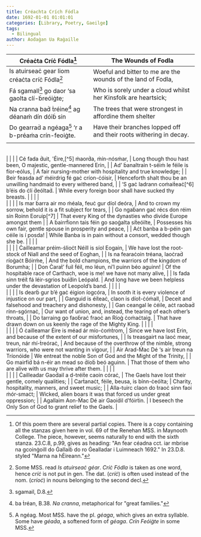 ```yaml
---
title: Créachta Crích Fódla
date: 1692-01-01 01:01:01
categories: [Library, Poetry, Gaeilge]
tags:
  - Bilingual
author: Aoḋaġan Ua Raġaille
---
```


| Créaċta Críċ Fódla[^0] | The Wounds of Fodla |
| ---------------- | ------------------ |
| Is atuirseaċ gear liom créaċta críċ Fódla[^1] | Woeful and bitter to me are the wounds of the land of Fodla, |
| Fá sgamall[^2] go daor ‘sa gaolta clí-ḃreóiġte; | Who is sorely under a cloud whilst her Kinsfolk are heartsick; |
| Na cranna baḋ ṫréine[^3] ag déanaṁ dín dóiḃ sin | The trees that were strongest in affordine them shelter |
| Do gearraḋ a ngéaga[^4] ‘r a b-préaṁa crín-feoiġte. | Have their branches lopped off and their roots withering in decay. |
|  |  |
<br>
|  |  |
| Cé fada ḋuit, 'Éire,[^5] ṁaorḋa, ṁín-nósṁar, | Long though thou hast been, O majestic, gentle-mannered Erin, |
| Ad’ ḃanaltrain t-séiṁ le féile is fíor-eólus, | A fair nursing-mother with hospitality and true knowledge; |
| Beir feasda ad’ ṁéirdrig fé gaċ críon-ċóisir, | Henceforth shalt thou be an unwilling handmaid to every withered band, |
| ‘S gaċ ladrann coṁaiṫeaċ[^6] b’éis do ċlí ḋeóltaḋ. | While every foreign boor shall have sucked thy breasts. |
|  |  |
<br>
|  |  |
| Is mar ḃarra air mo ṁéala, feuċ gur díol deóra, | And to crown my sorrow, behold it is a fit subject for tears, |
| Go ngaḃann gaċ récs don réim sin Roinn Eoruip[^7] | That every King of the dynasties who divide Europe amongst them  |
| A ḃairrḟionn tais féin go saoġalta síṫeóilte, | Possesses his own fair, gentle spouse in prosperity and peace, |
| Aċt banba a b-péin gan céile is í posda! | While Banba is in pain without a consort, wedded though she be. |
|  |  |
<br>
|  |  |
| Ċailleamar préim-ṡlioċt Néill is síol Eogain, | We have lost the root-stock of Niall and the seed of Eoghan, |
| Is na fearaċoin tréana, laoċraḋ ríoġaċt Bóirṁe, | And the bold champions, the warriors of the kingdom of Borumha; |
| Don Ċaraṫ’ ḟuil ḟéil, mo léun, ní’l puinn béo aguinn! | Of the hospitable race of Carthach, woe is me! we have not many alive, |
| Is fada sinn tréiṫ fá léir-sgrios buiḋin Leópald. | And long have we been helpless under the devastation of Leopold’s band. |
|  |  |
<br>
|  |  |
| Is dearḃ gur b’é gaċ éigion íogcóra, | In sooth it is every violence of injustice on our part, |
| Ganguid is éiṫeaċ, claon is díoṫ-ċóṁall, | Deceit and falsehood and treachery and dishonesty, |
| Gan ceangal le ċéile, aċt raobaḋ rínn-sgórnaċ, | Our want of union, and, instead, the tearing of each other’s throats, |
| Do ṫarraing go faoḃraċ fraoċ an Ríoġ ċoṁaċtaig. | That have drawn down on us keenly the rage of the Mighty King. |
|  |  |
<br>
|  |  |
| Ó ċailleamar Éire is méad ár mío-ċoṁṫrom, | Since we have lost Erin, and because of the extent of our misfortunes, |
| Is treasgairt na laoċ mear, treun, nár ṁí-ṫreóraċ, | And because of the overthrow of the nimble, strong warriors, who were not wanting in vigour, |
| Air Arad-Ṁac Dé ‘s air ṫreun na Tríonóide | We entreat the noble Son of God and the Might of the Trinity, |
| Go mairfiḋ bá n-éir an mead so ḋíoḃ beó aguinn. | That those of them who are alive with us may thrive after them. |
|  |  |
<br>
|  |  |
| Ċailleadar Gaoḋail a d-tréiṫe caoin córaċ, | The Gaels have lost their gentle, comely qualities; |
| Carṫanaċt, féile, beusa, is bínn-ċeólta; | Charity, hospitality, manners, and sweet music; |
| Alla-tuirc claon do ṫraoċ sinn faoi ṁór-smaċt; | Wicked, alien boars it was that forced us under great oppression; |
| Agallaim Aon-Ṁac Dé air Gaoiḋil d’fóirṫin. | I beseech the Only Son of God to grant relief to the Gaels. |


[^0]: Of this poem there are several partial copies. There is a copy containing all the stanzas given here in vol. 69 of the Renehan MSS. in Maynooth College. The piece, however, seems naturally to end with the sixth stanza. 23.C.8, p.99, gives as heading: "An fear céadna cct. iar mbrise na gcoinġoill do Ġallaiḃ do ro Ġealladar i Luimneach 1692." In 23.D.8. styled "Marna na hĖireann."
[^1]: Some MSS. read *Is atuirseaċ géar*. *Críċ Fódla* is taken as one word, hence *críċ* is not put in gen. The dat. (*críċ*) is often used instead of the nom. (*críoċ*) in nouns belonging to the second decl.
[^2]: sgamail, D.8.
[^3]: ba ṫréan, B.38. *Na cranna*, metaphorical for "great families."
[^4]: A ngéag. Most MSS. have the pl. *géaga*, which gives an extra syllable. Some have *géaḋa*, a softened form of *géaga*. *Crín Feóiġte* in some MSS.
[^5]: 'Éire, for *a Éire*, the *a* being absorbed by the initial vowel.
[^6]: Caéṫaċ for *coiṁiġṫeaċ*, generally pron. *caoiṫeaċ*.
[^7]: Roinn Eóroip, the Continent of Europe; it is not declined. *Deréim ċirt*, of the true sovereignty. *Gaċ récs*, all the kings.